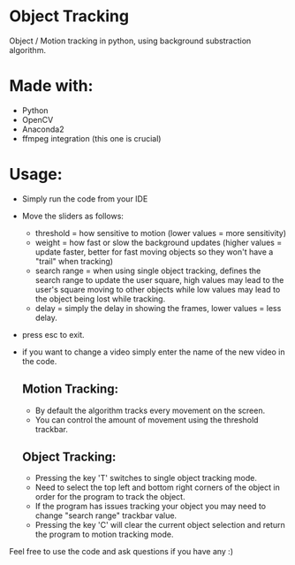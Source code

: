 # Object Tracking
Object / Motion tracking in python, using background substraction algorithm.

# Made with:
- Python
- OpenCV
- Anaconda2
- ffmpeg integration (this one is crucial)

# Usage:
- Simply run the code from your IDE

- Move the sliders as follows:
  * threshold = how sensitive to motion (lower values = more sensitivity)
  * weight = how fast or slow the background updates (higher values = update faster, better for fast moving objects so they won't have a       "trail" when tracking)
  * search range = when using single object tracking, defines the search range to update the user square, high values may lead to the         user's square moving to other objects while low values may lead to the object being lost while tracking.
  * delay = simply the delay in showing the frames, lower values = less delay.
  
- press esc to exit.
  
- if you want to change a video simply enter the name of the new video in the code.
  
  ## Motion Tracking:
  - By default the algorithm tracks every movement on the screen.
  - You can control the amount of movement using the threshold trackbar.
  
  ## Object Tracking:
  - Pressing the key 'T' switches to single object tracking mode.
  - Need to select the top left and bottom right corners of the object
    in order for the program to track the object.
  - If the program has issues tracking your object you may need to change
    "search range" trackbar value.
  - Pressing the key 'C' will clear the current object selection and return
    the program to motion tracking mode.
    
Feel free to use the code and ask questions if you have any :)
